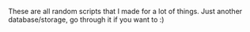 These are all random scripts that I made for a lot of things. 
Just another database/storage, go through it if you want to :)
